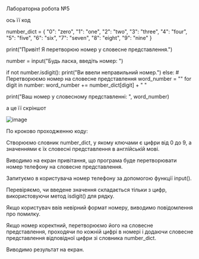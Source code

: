 Лабораторна робота №5

ось її код 

number_dict = {
    "0": "zero",
    "1": "one",
    "2": "two",
    "3": "three",
    "4": "four",
    "5": "five",
    "6": "six",
    "7": "seven",
    "8": "eight",
    "9": "nine"
}


print("Привіт! Я перетворюю номер у словесне представлення.")

number = input("Будь ласка, введіть номер: ")

if not number.isdigit():
    print("Ви ввели неправильний номер.")
else:
    # Перетворюємо номер на словесне представлення
    word_number = ""
    for digit in number:
        word_number += number_dict[digit] + " "


   print("Ваш номер у словесному представленні: ", word_number)
    
   а це її скріншот 
   
   ![image](https://user-images.githubusercontent.com/127845127/234246860-b492f72b-9d87-4406-be94-4c28c857ae89.png)
    

По кроково проходженню коду:

Створюємо словник number_dict, у якому ключами є цифри від 0 до 9, а значеннями є їх словесні представлення в англійській мові.

Виводимо на екран привітання, що програма буде перетворювати номер телефону на словесне представлення.

Запитуємо в користувача номер телефону за допомогою функції input().

Перевіряємо, чи введене значення складається тільки з цифр, використовуючи метод isdigit() для рядку.

Якщо користувач ввів невірний формат номеру, виводимо повідомлення про помилку.

Якщо номер коректний, перетворюємо його на словесне представлення, проходячи по кожній цифрі в номері і додаючи словесне представлення відповідної цифри зі словника number_dict.

Виводимо результат на екран.
